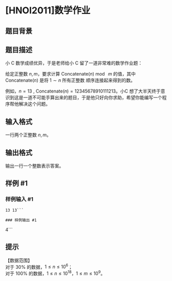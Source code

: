 # [HNOI2011]数学作业

## 题目背景



## 题目描述

小 C 数学成绩优异，于是老师给小 C 留了一道非常难的数学作业题：

给定正整数 $n,m$，要求计算 $\text{Concatenate}(n) \bmod \ m$  的值，其中 $\text{Concatenate}(n)$ 是将 $1 \sim n$ 所有正整数 顺序连接起来得到的数。

例如，$n = 13$ , $\text{Concatenate}(n) = 12345678910111213$。小C 想了大半天终于意识到这是一道不可能手算出来的题目，于是他只好向你求助，希望你能编写一个程序帮他解决这个问题。



## 输入格式

一行两个正整数 $n,m$。

## 输出格式

输出一行一个整数表示答案。

## 样例 #1

### 样例输入 #1
```
13 13```

### 样例输出 #1

```
4```

## 提示

【数据范围】  
对于 $30\%$ 的数据，$1\le n \le 10^6$；  
对于 $100\%$ 的数据，$1\le n \le 10^{18}$，$1\le m \le 10^9$。
